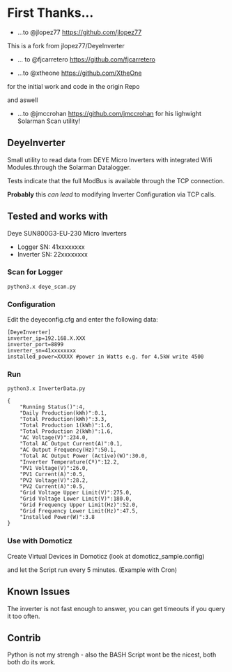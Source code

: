 # First Thanks...

 + ...to @jlopez77 https://github.com/jlopez77

This is a fork from jlopez77/DeyeInverter

 + ... to @fjcarretero https://github.com/fjcarretero 

 + ...to @xtheone https://github.com/XtheOne 

for the initial work and code in the origin Repo

and aswell  
 + ...to @jmccrohan https://github.com/jmccrohan for his lighwight Solarman Scan utility!


## DeyeInverter

Small utility to read data from DEYE Micro Inverters with integrated Wifi Modules.through the Solarman Datalogger. 

Tests indicate that the full ModBus is available through the TCP connection. 

**Probably** this *can lead* to modifying Inverter Configuration via TCP calls.


## Tested and works with 

Deye SUN800G3-EU-230 Micro Inverters
+ Logger SN: 41xxxxxxxx
+ Inverter SN: 22xxxxxxxx


### Scan for Logger

```
python3.x deye_scan.py
```


### Configuration

Edit the deyeconfig.cfg and enter the following data:
```
[DeyeInverter]
inverter_ip=192.168.X.XXX
inverter_port=8899
inverter_sn=41xxxxxxxx
installed_power=XXXXX #power in Watts e.g. for 4.5kW write 4500
```


### Run

```
python3.x InverterData.py
```

```
{
    "Running Status()":4,
    "Daily Production(kWh)":0.1,
    "Total Production(kWh)":3.3,
    "Total Production 1(kWh)":1.6,
    "Total Production 2(kWh)":1.6,
    "AC Voltage(V)":234.0,
    "Total AC Output Current(A)":0.1,
    "AC Output Frequency(Hz)":50.1,
    "Total AC Output Power (Active)(W)":30.0,
    "Inverter Temperature(Cº)":12.2,
    "PV1 Voltage(V)":26.0,
    "PV1 Current(A)":0.5,
    "PV2 Voltage(V)":28.2,
    "PV2 Current(A)":0.5,
    "Grid Voltage Upper Limit(V)":275.0,
    "Grid Voltage Lower Limit(V)":180.0,
    "Grid Frequency Upper Limit(Hz)":52.0,
    "Grid Frequency Lower Limit(Hz)":47.5,
    "Installed Power(W)":3.8
}
```


### Use with Domoticz

Create Virtual Devices in Domoticz (look at domoticz_sample.config) 

and let the Script run every 5 minutes. (Example with Cron)


## Known Issues

The inverter is not fast enough to answer, you can get timeouts if you query it too often.


## Contrib

Python is not my strengh - also the BASH Script wont be the nicest, both both do its work. 
